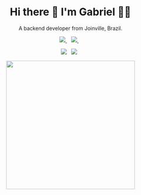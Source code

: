 <h1 align='center'>
  Hi there 👋 I'm Gabriel 👨‍💻
</h1>

<p align='center'>
  A backend developer from Joinville, Brazil.
</p>

<p align='center'>
  
  <a href="https://www.linkedin.com/in/gabriel-guesser/">
    <img src="https://img.shields.io/badge/linkedin-%230077B5.svg?&style=for-the-badge&logo=linkedin&logoColor=white" />
  </a>&nbsp;&nbsp;
  <a href="https://instagram.com/alexandresanlim">
    <img src="https://img.shields.io/badge/instagram-%23E4405F.svg?&style=for-the-badge&logo=instagram&logoColor=white" />        
  </a>&nbsp;&nbsp;
  
</p>

<p align='center'>
  <img src="https://visitor-badge.laobi.icu/badge?page_id=gdguesser" />&nbsp;&nbsp;
  <img src="https://badges.frapsoft.com/os/v2/open-source.svg?v=103" />&nbsp;&nbsp;
</p>

<p align='center'>
  <a href="#"><img src="https://github-readme-stats.vercel.app/api?username=gdguesser&show_icons=true&count_private=true&theme=dark" width="350"></a>
</p>

<!--
**alexandresanlim/alexandresanlim** is a ✨ _special_ ✨ repository because its `README.md` (this file) appears on your GitHub profile.

Here are some ideas to get you started:

- 🔭 I’m currently working on ...
- 🌱 I’m currently learning ...
- 👯 I’m looking to collaborate on ...
- 🤔 I’m looking for help with ...
- 💬 Ask me about ...
- 📫 How to reach me: ...
- 😄 Pronouns: ...
- ⚡ Fun fact: ...
-->
